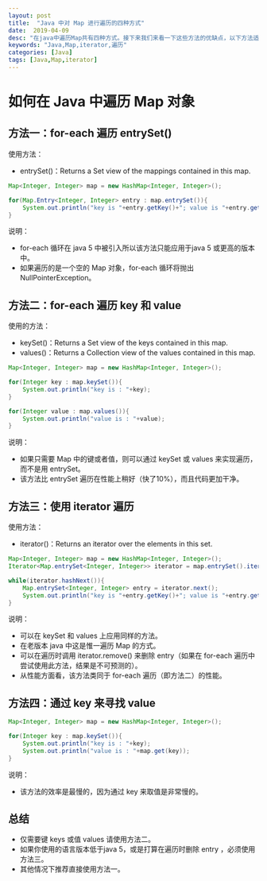 ```yaml
---
layout: post
title:  "Java 中对 Map 进行遍历的四种方式"
date:  2019-04-09
desc: "在java中遍历Map共有四种方式。接下来我们来看一下这些方法的优缺点，以下方法适用于任何Map实现（HashMap, TreeMap, LinkedHashMap, Hashtable, 等等）"
keywords: "Java,Map,iterator,遍历"
categories: [Java]
tags: [Java,Map,iterator]
---
```

# 如何在 Java 中遍历 Map 对象

## 方法一：for-each 遍历 entrySet()

使用方法：

- entrySet()：Returns a Set view of the mappings contained in this map.

```java
Map<Integer, Integer> map = new HashMap<Integer, Integer>();

for(Map.Entry<Integer, Integer> entry : map.entrySet()){
    System.out.println("key is "+entry.getKey()+"; value is "+entry.getValue());
}
```

说明：

- for-each 循环在 java 5 中被引入所以该方法只能应用于java 5 或更高的版本中。
- 如果遍历的是一个空的 Map 对象，for-each 循环将抛出 NullPointerException。

## 方法二：for-each 遍历 key 和 value

使用的方法：

- keySet()：Returns a Set view of the keys contained in this map.
- values()：Returns a Collection view of the values contained in this map.

```java
Map<Integer, Integer> map = new HashMap<Integer, Integer>();

for(Integer key : map.keySet()){
    System.out.println("key is : "+key);
}

for(Integer value : map.values()){
    System.out.println("value is : "+value);
}
```

说明：

- 如果只需要 Map 中的键或者值，则可以通过 keySet 或 values 来实现遍历，而不是用 entrySet。
- 该方法比 entrySet 遍历在性能上稍好（快了10%），而且代码更加干净。

## 方法三：使用 iterator 遍历

使用方法：

- iterator()：Returns an iterator over the elements in this set.

```java
Map<Integer, Integer> map = new HashMap<Integer, Integer>();
Iterator<Map.entrySet<Integer, Integer>> iterator = map.entrySet().iterator();

while(iterator.hashNext()){
    Map.entrySet<Integer, Integer> entry = iterator.next();
    System.out.println("key is "+entry.getKey()+"; value is "+entry.getValue());
}
```

说明：

- 可以在 keySet 和 values 上应用同样的方法。
- 在老版本 java 中这是惟一遍历 Map 的方式。
- 可以在遍历时调用 iterator.remove() 来删除 entry（如果在 for-each 遍历中尝试使用此方法，结果是不可预测的）。
- 从性能方面看，该方法类同于 for-each 遍历（即方法二）的性能。

## 方法四：通过 key 来寻找 value

```java
Map<Integer, Integer> map = new HashMap<Integer, Integer>();

for(Integer key : map.keySet()){
    System.out.println("key is : "+key);
    System.out.println("value is : "+map.get(key));
}
```

说明：

- 该方法的效率是最慢的，因为通过 key 来取值是非常慢的。

## 总结

- 仅需要键 keys 或值 values 请使用方法二。
- 如果你使用的语言版本低于java 5，或是打算在遍历时删除 entry ，必须使用方法三。
- 其他情况下推荐直接使用方法一。
